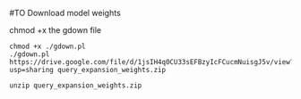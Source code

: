 #TO Download model weights

chmod +x the gdown file
```
chmod +x ./gdown.pl
./gdown.pl https://drive.google.com/file/d/1jsIH4q0CU33sEFBzyIcFCucmNuisgJ5v/view?usp=sharing query_expansion_weights.zip

unzip query_expansion_weights.zip
```